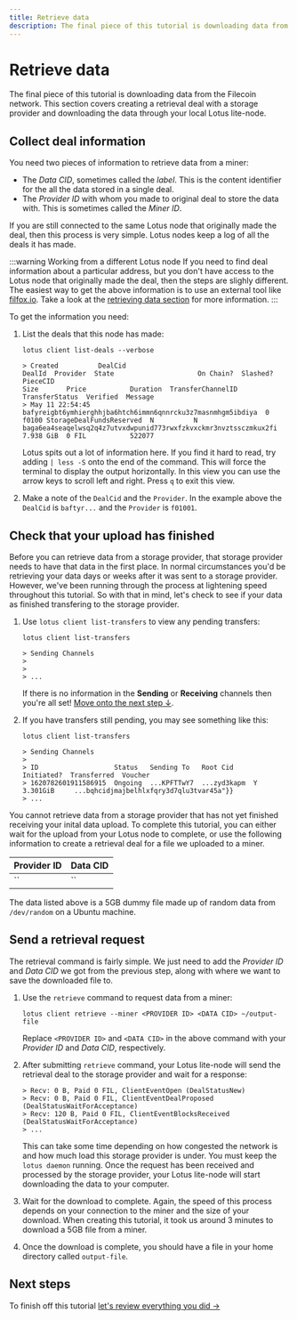 ```yaml
---
title: Retrieve data
description: The final piece of this tutorial is downloading data from the Filecoin network. This section covers creating a retrieval deal with a storage provider and downloading the data through your local Lotus lite-node.
---
```


# Retrieve data

The final piece of this tutorial is downloading data from the Filecoin network. This section covers creating a retrieval deal with a storage provider and downloading the data through your local Lotus lite-node.

## Collect deal information

You need two pieces of information to retrieve data from a miner:

- The _Data CID_, sometimes called the _label_. This is the content identifier for the all the data stored in a single deal.
- The _Provider ID_ with whom you made to original deal to store the data with. This is sometimes called the _Miner ID_. 

If you are still connected to the same Lotus node that originally made the deal, then this process is very simple. Lotus nodes keep a log of all the deals it has made.

:::warning Working from a different Lotus node
If you need to find deal information about a particular address, but you don't have access to the Lotus node that originally made the deal, then the steps are slighly different. The easiest way to get the above information is to use an external tool like [filfox.io](https://filfox.io). Take a look at the [retrieving data section](../../store/lotus/retrieve-data/) for more information.
:::

To get the information you need:

1. List the deals that this node has made:

    ```shell
    lotus client list-deals --verbose

    > Created          DealCid                                                      DealId  Provider  State                     On Chain?  Slashed?  PieceCID                                                          Size       Price           Duration  TransferChannelID                                                                                                              TransferStatus  Verified  Message
    > May 11 22:54:45  bafyreigbt6ymhierghhjba6htch6immn6qnnrcku3z7masnmhgm5ibdiya  0       f0100 StorageDealFundsReserved  N          N         baga6ea4seaqelwsq2q4z7utvxdwpunid773rwxfzkvxckmr3nvztssczmkux2fi  7.938 GiB  0 FIL           522077
    ```

    Lotus spits out a lot of information here. If you find it hard to read, try adding `| less -S` onto the end of the command. This will force the terminal to display the output horizontally. In this view you can use the arrow keys to scroll left and right. Press `q` to exit this view.

1. Make a note of the `DealCid` and the `Provider`. In the example above the `DealCid` is `baftyr...` and the `Provider` is `f01001`. 

## Check that your upload has finished

Before you can retrieve data from a storage provider, that storage provider needs to have that data in the first place. In normal circumstances you'd be retrieving your data days or weeks after it was sent to a storage provider. However, we've been running through the process at lightening speed throughout this tutorial. So with that in mind, let's check to see if your data as finished transfering to the storage provider.

1. Use `lotus client list-transfers` to view any pending transfers:

    ```shell
    lotus client list-transfers

    > Sending Channels
    > 
    > 
    > ... 
    ```

    If there is no information in the **Sending** or **Receiving** channels then you're all set! [Move onto the next step ↓](#send-a-retrieval-request). 

1. If you have transfers still pending, you may see something like this:

    ```shell
    lotus client list-transfers

    > Sending Channels
    > 
    > ID                   Status   Sending To   Root Cid     Initiated?  Transferred  Voucher                                   
    > 1620782601911586915  Ongoing  ...KPFTTwY7  ...zyd3kapm  Y           3.301GiB     ...bqhcidjmajbelhlxfqry3d7qlu3tvar45a"}}  
    > ...
    ```

You cannot retrieve data from a storage provider that has not yet finished receiving your inital data upload. To complete this tutorial, you can either wait for the upload from your Lotus node to complete, or use the following information to create a retrieval deal for a file we uploaded to a miner.

| Provider ID | Data CID |
| --- | --- |
| `` | `` | 

The data listed above is a 5GB dummy file made up of random data from `/dev/random` on a Ubuntu machine. 

## Send a retrieval request

The retrieval command is fairly simple. We just need to add the _Provider ID_ and _Data CID_ we got from the previous step, along with where we want to save the downloaded file to.

1. Use the `retrieve` command to request data from a miner:

    ```shell
    lotus client retrieve --miner <PROVIDER ID> <DATA CID> ~/output-file
    ```

    Replace `<PROVIDER ID>` and `<DATA CID>` in the above command with your _Provider ID_ and _Data CID_, respectively.

1. After submitting `retrieve` command, your Lotus lite-node will send the retrieval deal to the storage provider and wait for a response:

    ```shell
    > Recv: 0 B, Paid 0 FIL, ClientEventOpen (DealStatusNew)
    > Recv: 0 B, Paid 0 FIL, ClientEventDealProposed (DealStatusWaitForAcceptance)
    > Recv: 120 B, Paid 0 FIL, ClientEventBlocksReceived (DealStatusWaitForAcceptance)
    > ...
    ```

    This can take some time depending on how congested the network is and how much load this storage provider is under. You must keep the `lotus daemon` running. Once the request has been received and processed by the storage provider, your Lotus lite-node will start downloading the data to your computer.

1. Wait for the download to complete. Again, the speed of this process depends on your connection to the miner and the size of your download. When creating this tutorial, it took us around 3 minutes to download a 5GB file from a miner.
1. Once the download is complete, you should have a file in your home directory called `output-file`.

## Next steps

To finish off this tutorial [let's review everything you did →](./conclusion)

